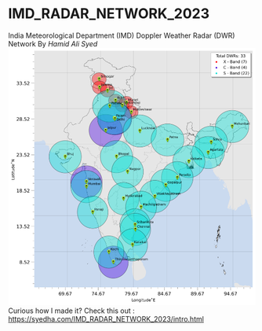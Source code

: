 # IMD_RADAR_NETWORK_2023
India Meteorological Department (IMD) Doppler Weather Radar (DWR) Network
By
*Hamid Ali Syed*
![IMG](./_build/jupyter_execute/interactive_dwrs_12_0.png)
Curious how I made it?
Check this out : https://syedha.com/IMD_RADAR_NETWORK_2023/intro.html

